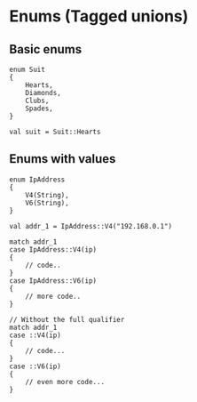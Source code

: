 # Enums (Tagged unions)

## Basic enums

```thp
enum Suit
{
    Hearts,
    Diamonds,
    Clubs,
    Spades,
}

val suit = Suit::Hearts
```


## Enums with values

```thp
enum IpAddress
{
    V4(String),
    V6(String),
}

val addr_1 = IpAddress::V4("192.168.0.1")

match addr_1
case IpAddress::V4(ip)
{
    // code..
}
case IpAddress::V6(ip)
{
    // more code..
}

// Without the full qualifier
match addr_1
case ::V4(ip)
{
    // code...
}
case ::V6(ip)
{
    // even more code...
}
```


